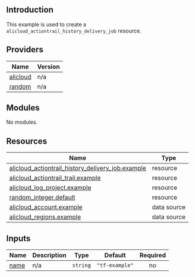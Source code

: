 <!-- BEGIN_TF_DOCS -->
## Introduction

This example is used to create a `alicloud_actiontrail_history_delivery_job` resource.

## Providers

| Name | Version |
|------|---------|
| <a name="provider_alicloud"></a> [alicloud](#provider\_alicloud) | n/a |
| <a name="provider_random"></a> [random](#provider\_random) | n/a |

## Modules

No modules.

## Resources

| Name | Type |
|------|------|
| [alicloud_actiontrail_history_delivery_job.example](https://registry.terraform.io/providers/aliyun/alicloud/latest/docs/resources/actiontrail_history_delivery_job) | resource |
| [alicloud_actiontrail_trail.example](https://registry.terraform.io/providers/aliyun/alicloud/latest/docs/resources/actiontrail_trail) | resource |
| [alicloud_log_project.example](https://registry.terraform.io/providers/aliyun/alicloud/latest/docs/resources/log_project) | resource |
| [random_integer.default](https://registry.terraform.io/providers/hashicorp/random/latest/docs/resources/integer) | resource |
| [alicloud_account.example](https://registry.terraform.io/providers/aliyun/alicloud/latest/docs/data-sources/account) | data source |
| [alicloud_regions.example](https://registry.terraform.io/providers/aliyun/alicloud/latest/docs/data-sources/regions) | data source |

## Inputs

| Name | Description | Type | Default | Required |
|------|-------------|------|---------|:--------:|
| <a name="input_name"></a> [name](#input\_name) | n/a | `string` | `"tf-example"` | no |
<!-- END_TF_DOCS -->    
